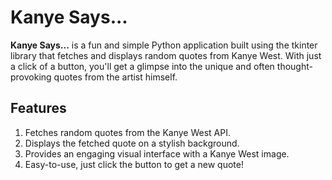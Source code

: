 # Kanye Says...

**Kanye Says...** is a fun and simple Python application built using the tkinter library that fetches and displays random quotes from Kanye West. With just a click of a button, you'll get a glimpse into the unique and often thought-provoking quotes from the artist himself.

## Features
1. Fetches random quotes from the Kanye West API.
2. Displays the fetched quote on a stylish background.
3. Provides an engaging visual interface with a Kanye West image.
4. Easy-to-use, just click the button to get a new quote!
